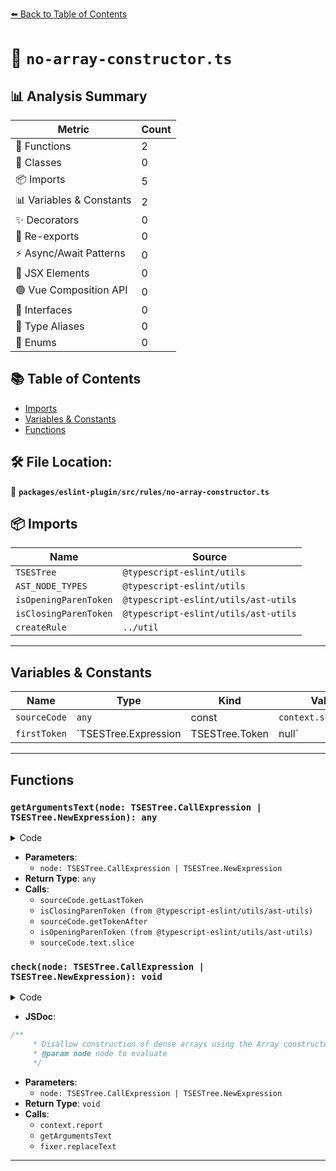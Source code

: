 [⬅️ Back to Table of Contents](../../../../index.md)

# 📄 `no-array-constructor.ts`

## 📊 Analysis Summary

| Metric | Count |
|--------|-------|
| 🔧 Functions | 2 |
| 🧱 Classes | 0 |
| 📦 Imports | 5 |
| 📊 Variables & Constants | 2 |
| ✨ Decorators | 0 |
| 🔄 Re-exports | 0 |
| ⚡ Async/Await Patterns | 0 |
| 💠 JSX Elements | 0 |
| 🟢 Vue Composition API | 0 |
| 📐 Interfaces | 0 |
| 📑 Type Aliases | 0 |
| 🎯 Enums | 0 |

## 📚 Table of Contents

- [Imports](#imports)
- [Variables & Constants](#variables-constants)
- [Functions](#functions)

## 🛠️ File Location:
📂 **`packages/eslint-plugin/src/rules/no-array-constructor.ts`**

## 📦 Imports

| Name | Source |
|------|--------|
| `TSESTree` | `@typescript-eslint/utils` |
| `AST_NODE_TYPES` | `@typescript-eslint/utils` |
| `isOpeningParenToken` | `@typescript-eslint/utils/ast-utils` |
| `isClosingParenToken` | `@typescript-eslint/utils/ast-utils` |
| `createRule` | `../util` |


---

## Variables & Constants

| Name | Type | Kind | Value | Exported |
|------|------|------|-------|----------|
| `sourceCode` | `any` | const | `context.sourceCode` | ✗ |
| `firstToken` | `TSESTree.Expression | TSESTree.Token | null` | let/var | `node.callee` | ✗ |


---

## Functions

### `getArgumentsText(node: TSESTree.CallExpression | TSESTree.NewExpression): any`

<details><summary>Code</summary>

```ts
function getArgumentsText(
      node: TSESTree.CallExpression | TSESTree.NewExpression,
    ) {
      const lastToken = sourceCode.getLastToken(node);

      if (lastToken == null || !isClosingParenToken(lastToken)) {
        return '';
      }

      let firstToken: TSESTree.Expression | TSESTree.Token | null = node.callee;

      do {
        firstToken = sourceCode.getTokenAfter(firstToken);
        if (!firstToken || firstToken === lastToken) {
          return '';
        }
      } while (!isOpeningParenToken(firstToken));

      return sourceCode.text.slice(firstToken.range[1], lastToken.range[0]);
    }
```
</details>

- **Parameters**:
  - `node: TSESTree.CallExpression | TSESTree.NewExpression`
- **Return Type**: `any`
- **Calls**:
  - `sourceCode.getLastToken`
  - `isClosingParenToken (from @typescript-eslint/utils/ast-utils)`
  - `sourceCode.getTokenAfter`
  - `isOpeningParenToken (from @typescript-eslint/utils/ast-utils)`
  - `sourceCode.text.slice`
### `check(node: TSESTree.CallExpression | TSESTree.NewExpression): void`

<details><summary>Code</summary>

```ts
function check(
      node: TSESTree.CallExpression | TSESTree.NewExpression,
    ): void {
      if (
        node.arguments.length !== 1 &&
        node.callee.type === AST_NODE_TYPES.Identifier &&
        node.callee.name === 'Array' &&
        !node.typeArguments
      ) {
        context.report({
          node,
          messageId: 'useLiteral',
          fix(fixer) {
            const argsText = getArgumentsText(node);

            return fixer.replaceText(node, `[${argsText}]`);
          },
        });
      }
    }
```
</details>

- **JSDoc**:
```ts
/**
     * Disallow construction of dense arrays using the Array constructor
     * @param node node to evaluate
     */
```

- **Parameters**:
  - `node: TSESTree.CallExpression | TSESTree.NewExpression`
- **Return Type**: `void`
- **Calls**:
  - `context.report`
  - `getArgumentsText`
  - `fixer.replaceText`

---